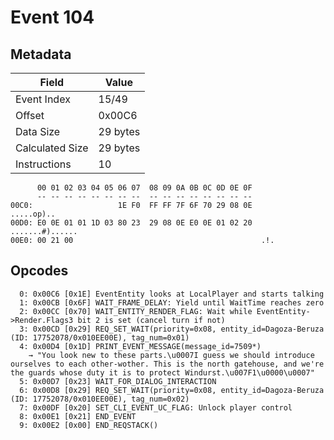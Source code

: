 # Event 104

## Metadata

| Field           | Value    |
|-----------------|----------|
| Event Index     | 15/49    |
| Offset          | 0x00C6   |
| Data Size       | 29 bytes |
| Calculated Size | 29 bytes |
| Instructions    | 10       |

```
      00 01 02 03 04 05 06 07  08 09 0A 0B 0C 0D 0E 0F
      -- -- -- -- -- -- -- --  -- -- -- -- -- -- -- --
00C0:                   1E F0  FF FF 7F 6F 70 29 08 0E        .....op)..
00D0: E0 0E 01 01 1D 03 80 23  29 08 0E E0 0E 01 02 20  .......#)...... 
00E0: 00 21 00                                          .!.             
```

## Opcodes

```
  0: 0x00C6 [0x1E] EventEntity looks at LocalPlayer and starts talking
  1: 0x00CB [0x6F] WAIT_FRAME_DELAY: Yield until WaitTime reaches zero
  2: 0x00CC [0x70] WAIT_ENTITY_RENDER_FLAG: Wait while EventEntity->Render.Flags3 bit 2 is set (cancel turn if not)
  3: 0x00CD [0x29] REQ_SET_WAIT(priority=0x08, entity_id=Dagoza-Beruza (ID: 17752078/0x010EE00E), tag_num=0x01)
  4: 0x00D4 [0x1D] PRINT_EVENT_MESSAGE(message_id=7509*)
    → "You look new to these parts.\u0007I guess we should introduce ourselves to each other-wother. This is the north gatehouse, and we're the guards whose duty it is to protect Windurst.\u007F1\u0000\u0007"
  5: 0x00D7 [0x23] WAIT_FOR_DIALOG_INTERACTION
  6: 0x00D8 [0x29] REQ_SET_WAIT(priority=0x08, entity_id=Dagoza-Beruza (ID: 17752078/0x010EE00E), tag_num=0x02)
  7: 0x00DF [0x20] SET_CLI_EVENT_UC_FLAG: Unlock player control
  8: 0x00E1 [0x21] END_EVENT
  9: 0x00E2 [0x00] END_REQSTACK()
```
